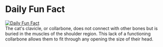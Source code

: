 # Daily Fun Fact
[![Daily Fun Fact](https://github.com/huy2x/daily-fun-facts/actions/workflows/daily-fun-facts.yml/badge.svg)](https://github.com/huy2x/daily-fun-facts/actions/workflows/daily-fun-facts.yml)<br/>
The cat's clavicle, or collarbone, does not connect with other bones but is buried in the muscles of the shoulder region. This lack of a functioning collarbone allows them to fit through any opening the size of their head.
